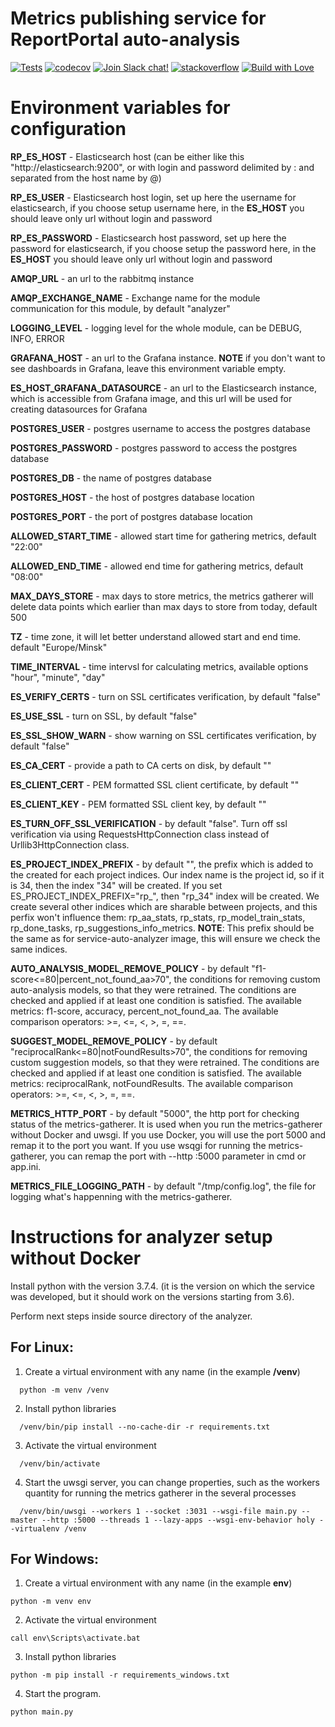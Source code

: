 # Metrics publishing service for ReportPortal auto-analysis

[![Tests](https://github.com/reportportal/service-metrics-gatherer/actions/workflows/tests.yml/badge.svg)](https://github.com/reportportal/service-metrics-gatherer/actions/workflows/tests.yml)
[![codecov](https://codecov.io/github/reportportal/service-metrics-gatherer/branch/master/graph/badge.svg?token=WFSK47YFWV)](https://codecov.io/github/reportportal/service-metrics-gatherer)
[![Join Slack chat!](https://slack.epmrpp.reportportal.io/badge.svg)](https://slack.epmrpp.reportportal.io/)
[![stackoverflow](https://img.shields.io/badge/reportportal-stackoverflow-orange.svg?style=flat)](http://stackoverflow.com/questions/tagged/reportportal)
[![Build with Love](https://img.shields.io/badge/build%20with-❤%EF%B8%8F%E2%80%8D-lightgrey.svg)](http://reportportal.io?style=flat)

# Environment variables for configuration

**RP_ES_HOST** - Elasticsearch host (can be either like this "http://elasticsearch:9200", or with login and password delimited by : and separated from the host name by @)

**RP_ES_USER** - Elasticsearch host login, set up here the username for elasticsearch, if you choose setup username here, in the **ES_HOST** you should leave only url without login and password

**RP_ES_PASSWORD** - Elasticsearch host password, set up here the password for elasticsearch, if you choose setup the password here, in the **ES_HOST** you should leave only url without login and password

**AMQP_URL** - an url to the rabbitmq instance

**AMQP_EXCHANGE_NAME** - Exchange name for the module communication for this module, by default "analyzer"

**LOGGING_LEVEL** - logging level for the whole module, can be DEBUG, INFO, ERROR

**GRAFANA_HOST** - an url to the Grafana instance. **NOTE** if you don't want to see dashboards in Grafana, leave this environment variable empty.

**ES_HOST_GRAFANA_DATASOURCE** - an url to the Elasticsearch instance, which is accessible from Grafana image, and this url will be used for creating datasources for Grafana

**POSTGRES_USER** - postgres username to access the postgres database

**POSTGRES_PASSWORD**  - postgres password to access the postgres database

**POSTGRES_DB** - the name of postgres database

**POSTGRES_HOST** - the host of postgres database location

**POSTGRES_PORT** - the port of postgres database location

**ALLOWED_START_TIME** - allowed start time for gathering metrics, default "22:00"

**ALLOWED_END_TIME** - allowed end time for gathering metrics, default "08:00"

**MAX_DAYS_STORE** - max days to store metrics, the metrics gatherer will delete data points which earlier than max days to store from today, default 500

**TZ** - time zone, it will let better understand allowed start and end time. default "Europe/Minsk"

**TIME_INTERVAL** - time intervsl for calculating metrics, available options "hour", "minute", "day"

**ES_VERIFY_CERTS** - turn on SSL certificates verification, by default "false"

**ES_USE_SSL** - turn on SSL, by default "false"

**ES_SSL_SHOW_WARN** - show warning on SSL certificates verification, by default "false"

**ES_CA_CERT** - provide a path to CA certs on disk, by default ""

**ES_CLIENT_CERT** - PEM formatted SSL client certificate, by default ""

**ES_CLIENT_KEY** - PEM formatted SSL client key, by default ""

**ES_TURN_OFF_SSL_VERIFICATION** - by default "false". Turn off ssl verification via using RequestsHttpConnection class instead of Urllib3HttpConnection class.

**ES_PROJECT_INDEX_PREFIX** - by default "", the prefix which is added to the created for each project indices. Our index name is the project id, so if it is 34, then the index "34" will be created. If you set ES_PROJECT_INDEX_PREFIX="rp_", then "rp_34" index will be created. We create several other indices which are sharable between projects, and this perfix won't influence them: rp_aa_stats, rp_stats, rp_model_train_stats, rp_done_tasks, rp_suggestions_info_metrics. **NOTE**: This prefix should be the same as for service-auto-analyzer image, this will ensure we check the same indices.

**AUTO_ANALYSIS_MODEL_REMOVE_POLICY** - by default "f1-score<=80|percent_not_found_aa>70", the conditions for removing custom auto-analysis models, so that they were retrained. The conditions are checked and applied if at least one condition is satisfied. The available metrics: f1-score, accuracy, percent_not_found_aa. The available comparison operators: >=, <=, <, >, =, ==.

**SUGGEST_MODEL_REMOVE_POLICY** - by default "reciprocalRank<=80|notFoundResults>70", the conditions for removing custom suggestion models, so that they were retrained. The conditions are checked and applied if at least one condition is satisfied. The available metrics: reciprocalRank, notFoundResults. The available comparison operators: >=, <=, <, >, =, ==.

**METRICS_HTTP_PORT** - by default "5000", the http port for checking status of the metrics-gatherer. It is used when you run the metrics-gatherer without Docker and uwsgi. If you use Docker, you will use the port 5000 and remap it to the port you want. If you use wsqgi for running the metrics-gatherer, you can remap the port with --http :5000 parameter in cmd or app.ini.

**METRICS_FILE_LOGGING_PATH** - by default "/tmp/config.log", the file for logging what's happenning with the metrics-gatherer.

# Instructions for analyzer setup without Docker

Install python with the version 3.7.4. (it is the version on which the service was developed, but it should work on the versions starting from 3.6).

Perform next steps inside source directory of the analyzer.

## For Linux:
1. Create a virtual environment with any name (in the example **/venv**)
```Shell
  python -m venv /venv
```
2. Install python libraries
```
  /venv/bin/pip install --no-cache-dir -r requirements.txt
```
3. Activate the virtual environment
```
  /venv/bin/activate
```
4. Start the uwsgi server, you can change properties, such as the workers quantity for running the metrics gatherer in the several processes
```
  /venv/bin/uwsgi --workers 1 --socket :3031 --wsgi-file main.py --master --http :5000 --threads 1 --lazy-apps --wsgi-env-behavior holy --virtualenv /venv
  ```
 
## For Windows:
1. Create a virtual environment with any name (in the example **env**)
```
python -m venv env
```
2. Activate the virtual environment
```
call env\Scripts\activate.bat
```
3. Install python libraries
```
python -m pip install -r requirements_windows.txt
```
4. Start the program.
```
python main.py
```

